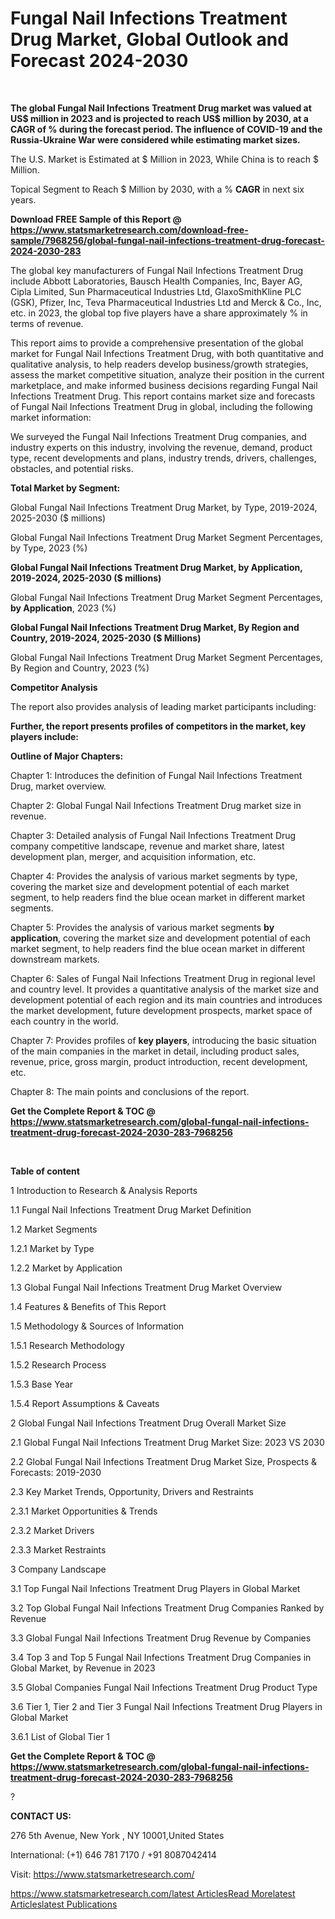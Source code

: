<h1>Fungal Nail Infections Treatment Drug Market, Global Outlook and Forecast 2024-2030</h1><br/><p><strong>The global Fungal Nail Infections Treatment Drug market was valued at US$ million in 2023 and is projected to reach US$ million by 2030, at a <strong>CAGR</strong> of % during the forecast period. The influence of COVID-19 and the Russia-Ukraine War were considered while estimating market sizes.</strong></p>
 
 
 
 <p>The U.S. Market is Estimated at $ Million in 2023, While China is to reach $ Million.</p>
 
 
 
 <p>Topical Segment to Reach $ Million by 2030, with a % <strong>CAGR</strong> in next six years.</p>
 
 
 
 <p><strong>Download FREE Sample of this Report @ <a href="https://www.statsmarketresearch.com/download-free-sample/7968256/global-fungal-nail-infections-treatment-drug-forecast-2024-2030-283">https://www.statsmarketresearch.com/download-free-sample/7968256/global-fungal-nail-infections-treatment-drug-forecast-2024-2030-283</a></strong></p>
 
 
 
 <p>The global key manufacturers of Fungal Nail Infections Treatment Drug include Abbott Laboratories, Bausch Health Companies, Inc, Bayer AG, Cipla Limited, Sun Pharmaceutical Industries Ltd, GlaxoSmithKline PLC (GSK), Pfizer, Inc, Teva Pharmaceutical Industries Ltd and Merck & Co., Inc, etc. in 2023, the global top five players have a share approximately % in terms of revenue.</p>
 
 
 
 <p>This report aims to provide a comprehensive presentation of the global market for Fungal Nail Infections Treatment Drug, with both quantitative and qualitative analysis, to help readers develop business/growth strategies, assess the market competitive situation, analyze their position in the current marketplace, and make informed business decisions regarding Fungal Nail Infections Treatment Drug. This report contains market size and forecasts of Fungal Nail Infections Treatment Drug in global, including the following market information:</p>
 
 
 
 <p>We surveyed the Fungal Nail Infections Treatment Drug companies, and industry experts on this industry, involving the revenue, demand, product type, recent developments and plans, industry trends, drivers, challenges, obstacles, and potential risks.</p>
 
 
 
 <p><strong>Total Market by Segment:</strong></p>
 
 
 
 <p>Global Fungal Nail Infections Treatment Drug Market, by Type, 2019-2024, 2025-2030 ($ millions)</p>
 
 
 
 <p>Global Fungal Nail Infections Treatment Drug Market Segment Percentages, by Type, 2023 (%)</p>
 
 
 
 <p><strong>Global Fungal Nail Infections Treatment Drug Market, <strong>by Application</strong>, 2019-2024, 2025-2030 ($ millions)</strong></p>
 
 
 
 <p>Global Fungal Nail Infections Treatment Drug Market Segment Percentages, <strong>by Application</strong>, 2023 (%)</p>
 
 
 
 <p><strong>Global Fungal Nail Infections Treatment Drug Market, By Region and Country, 2019-2024, 2025-2030 ($ Millions)</strong></p>
 
 
 
 <p>Global Fungal Nail Infections Treatment Drug Market Segment Percentages, By Region and Country, 2023 (%)</p>
 
 
 
 <p><strong>Competitor Analysis</strong></p>
 
 
 
 <p>The report also provides analysis of leading market participants including:</p>
 
 
 
 <p><strong>Further, the report presents profiles of competitors in the market, <strong>key players</strong> include:</strong></p>
 
 
 
 <p><strong>Outline of Major Chapters:</strong></p>
 
 
 
 <p>Chapter 1: Introduces the definition of Fungal Nail Infections Treatment Drug, market overview.</p>
 
 
 
 <p>Chapter 2: Global Fungal Nail Infections Treatment Drug market size in revenue.</p>
 
 
 
 <p>Chapter 3: Detailed analysis of Fungal Nail Infections Treatment Drug company competitive landscape, revenue and market share, latest development plan, merger, and acquisition information, etc.</p>
 
 
 
 <p>Chapter 4: Provides the analysis of various market segments by type, covering the market size and development potential of each market segment, to help readers find the blue ocean market in different market segments.</p>
 
 
 
 <p>Chapter 5: Provides the analysis of various market segments <strong>by application</strong>, covering the market size and development potential of each market segment, to help readers find the blue ocean market in different downstream markets.</p>
 
 
 
 <p>Chapter 6: Sales of Fungal Nail Infections Treatment Drug in regional level and country level. It provides a quantitative analysis of the market size and development potential of each region and its main countries and introduces the market development, future development prospects, market space of each country in the world.</p>
 
 
 
 <p>Chapter 7: Provides profiles of <strong>key players</strong>, introducing the basic situation of the main companies in the market in detail, including product sales, revenue, price, gross margin, product introduction, recent development, etc.</p>
 
 
 
 <p>Chapter 8: The main points and conclusions of the report.</p>
 
 
 
 <div><b>Get the Complete Report & TOC @ <a href="https://www.statsmarketresearch.com/global-fungal-nail-infections-treatment-drug-forecast-2024-2030-283-7968256">https://www.statsmarketresearch.com/global-fungal-nail-infections-treatment-drug-forecast-2024-2030-283-7968256</a></b></div>
 
 
 
 <p><br />
 
 <b>Table of content</b></p>
 
 
 
 <p>1 Introduction to Research & Analysis Reports<br />
 
 1.1 Fungal Nail Infections Treatment Drug Market Definition<br />
 
 1.2 Market Segments<br />
 
 1.2.1 Market by Type<br />
 
 1.2.2 Market by Application<br />
 
 1.3 Global Fungal Nail Infections Treatment Drug Market Overview<br />
 
 1.4 Features & Benefits of This Report<br />
 
 1.5 Methodology & Sources of Information<br />
 
 1.5.1 Research Methodology<br />
 
 1.5.2 Research Process<br />
 
 1.5.3 Base Year<br />
 
 1.5.4 Report Assumptions & Caveats<br />
 
 2 Global Fungal Nail Infections Treatment Drug Overall Market Size<br />
 
 2.1 Global Fungal Nail Infections Treatment Drug Market Size: 2023 VS 2030<br />
 
 2.2 Global Fungal Nail Infections Treatment Drug Market Size, Prospects & Forecasts: 2019-2030<br />
 
 2.3 Key Market Trends, Opportunity, Drivers and Restraints<br />
 
 2.3.1 Market Opportunities & Trends<br />
 
 2.3.2 Market Drivers<br />
 
 2.3.3 Market Restraints<br />
 
 3 Company Landscape<br />
 
 3.1 Top Fungal Nail Infections Treatment Drug Players in Global Market<br />
 
 3.2 Top Global Fungal Nail Infections Treatment Drug Companies Ranked by Revenue<br />
 
 3.3 Global Fungal Nail Infections Treatment Drug Revenue by Companies<br />
 
 3.4 Top 3 and Top 5 Fungal Nail Infections Treatment Drug Companies in Global Market, by Revenue in 2023<br />
 
 3.5 Global Companies Fungal Nail Infections Treatment Drug Product Type<br />
 
 3.6 Tier 1, Tier 2 and Tier 3 Fungal Nail Infections Treatment Drug Players in Global Market<br />
 
 3.6.1 List of Global Tier 1</p>
 
 
 
 <div><b>Get the Complete Report & TOC @ <a href="https://www.statsmarketresearch.com/global-fungal-nail-infections-treatment-drug-forecast-2024-2030-283-7968256">https://www.statsmarketresearch.com/global-fungal-nail-infections-treatment-drug-forecast-2024-2030-283-7968256</a></b></div>
 
 
 
 <p>? </p>
 
 
 
 <p><b>CONTACT US:</b><br />
 
 276 5th Avenue, New York , NY 10001,United States<br />
 
 International: (+1) 646 781 7170 / +91 8087042414<br />
 
 Visit: <a href="https://www.statsmarketresearch.com/">https://www.statsmarketresearch.com/</a><br />
 
 <a href="https://gyeongbokgung.com">https://www.statsmarketresearch.com/</a><a href="https://hallyeomaritime.com">latest Articles</a><a href="https://jingwansa.com">Read More</a><a href="https://nguoiviet.jp/">latest Articles</a><a href="https://www.intelmarketresearch.com/">latest Publications</a></p>